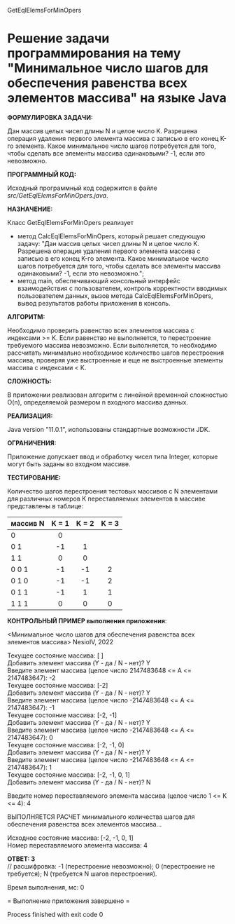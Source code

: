 GetEqlElemsForMinOpers

# Решение задачи программирования на тему "Минимальное число шагов для обеспечения равенства всех элементов массива" на языке Java

**ФОРМУЛИРОВКА ЗАДАЧИ:**

Дан массив целых чисел длины N и целое число K. Разрешена операция удаления первого элемента массива с записью в его конец K-го элемента. Какое минимальное число шагов потребуется для того, чтобы сделать все элементы массива одинаковыми? -1, если это невозможно.

**ПРОГРАММНЫЙ КОД:**

Исходный программный код содержится в файле *src/GetEqlElemsForMinOpers.java*.

**НАЗНАЧЕНИЕ:**

Класс GetEqlElemsForMinOpers реализует  
- метод CalcEqlElemsForMinOpers, который решает следующую задачу: "Дан массив целых чисел длины N и целое число K.  Разрешена операция удаления первого элемента массива с записью в его конец K-го элемента. Какое минимальное число шагов потребуется для того, чтобы сделать все элементы массива одинаковыми? -1, если это невозможно.";
- метод main, обеспечивающий консольный интерфейс    взаимодействия с пользователем, контроль корректности вводимых пользователем данных, вызов метода CalcEqlElemsForMinOpers, вывод результатов работы приложения в консоль.

**АЛГОРИТМ:**

Необходимо проверить равенство всех элементов массива с индексами >= K. Если равенство не выполняется, то  перестроение требуемого массива невозможно. Если выполняется, то необходимо рассчитать минимально необходимое количество шагов перестроения массива, проверяя уже выстроенные и еще не выстроенные элементы массива с индексами < K.

**СЛОЖНОСТЬ:**

В приложении реализован алгоритм с линейной временной сложностью O(n), определяемой размером n входного массива данных.

**РЕАЛИЗАЦИЯ:**

Java version "11.0.1", использованы стандартные возможности JDK.

**ОГРАНИЧЕНИЯ:**

Приложение допускает ввод и обработку чисел типа Integer, которые могут быть заданы во входном массиве.

**ТЕСТИРОВАНИЕ:**

Количество шагов перестроения тестовых массивов с N элементами для различных номеров K переставляемых элементов в массиве представлены  в таблице:

массив N|   K = 1 |  K = 2  |   K = 3
--------|:-------:|:-------:|:---------:
0       |    0    |         |
0 1     |   -1    |    1    | 
1 1     |    0    |    0    |
0 0 1   |   -1    |   -1    |    2
0 1 0   |   -1    |   -1    |    2
0 1 1   |   -1    |    1    |    1
1 1 1   |    0    |    0    |    0


**КОНТРОЛЬНЫЙ ПРИМЕР выполнения приложения**:

<Минимальное число шагов для обеспечения равенства всех элементов массива> NesioIV, 2022  

Текущее состояние массива: [ ]  
Добавить элемент массива (Y - да / N - нет)? Y   
Введите элемент массива (целое число 2147483648   <= A <= 2147483647):  -2  
Текущее состояние массива: [-2]  
Добавить элемент массива (Y - да / N - нет)? Y  
Введите элемент массива (целое число -2147483648 <= A <= 2147483647):  -1  
 Текущее состояние массива: [-2, -1]  
 Добавить элемент массива (Y - да / N - нет)? Y   
 Введите элемент массива (целое число -2147483648 <= A <= 2147483647):  0  
 Текущее состояние массива: [-2, -1, 0]  
 Добавить элемент массива (Y - да / N - нет)?  Y   
Введите элемент массива (целое число -2147483648 <= A <= 2147483647):  1  
Текущее состояние массива: [-2, -1, 0, 1]  
Добавить элемент массива (Y - да / N - нет)?  N  

Введите номер переставляемого элемента массива (целое число 1 <= K <= 4):  4  

ВЫПОЛНЯЕТСЯ РАСЧЕТ минимального количества шагов для обеспечения равенства всех элементов массива...  

Исходное состояние массива: [-2, -1, 0, 1]  
Номер переставляемого элемента массива: 4  

**ОТВЕТ: 3**     
// расшифровка: -1 (перестроение невозможно); 0 (перестроение не требуется); N (требуется N шагов перестроения).

Время выполнения, мс: 0

= Выполнение приложения завершено =

Process finished with exit code 0
